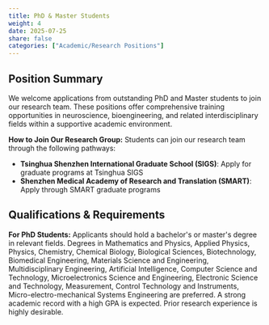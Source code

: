 ```yaml
---
title: PhD & Master Students
weight: 4
date: 2025-07-25
share: false
categories: ["Academic/Research Positions"]
---
```

<!--more-->

## Position Summary
We welcome applications from outstanding PhD and Master students to join our research team. These positions offer comprehensive training opportunities in neuroscience, bioengineering, and related interdisciplinary fields within a supportive academic environment.

**How to Join Our Research Group:**
Students can join our research team through the following pathways:
- **Tsinghua Shenzhen International Graduate School (SIGS)**: Apply for graduate programs at Tsinghua SIGS
- **Shenzhen Medical Academy of Research and Translation (SMART)**: Apply through SMART graduate programs

## Qualifications & Requirements
**For PhD Students:**
Applicants should hold a bachelor's or master's degree in relevant fields. Degrees in Mathematics and Physics, Applied Physics, Physics, Chemistry, Chemical Biology, Biological Sciences, Biotechnology, Biomedical Engineering, Materials Science and Engineering, Multidisciplinary Engineering, Artificial Intelligence, Computer Science and Technology, Microelectronics Science and Engineering, Electronic Science and Technology, Measurement, Control Technology and Instruments, Micro-electro-mechanical Systems Engineering are preferred. A strong academic record with a high GPA is expected. Prior research experience is highly desirable. 
